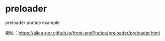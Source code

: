 # preloader
 preloader pratice example

網址：https://alice-nor.github.io/front-endPratice/preloader/preloader.html
